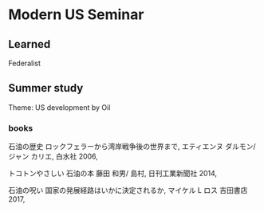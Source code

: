 # Modern US Seminar

## Learned
Federalist  

## Summer study
Theme: US development by Oil  
### books

石油の歴史 ロックフェラーから湾岸戦争後の世界まで, 
エティエンヌ ダルモン/ ジャン カリエ,
白水社 2006,

トコトンやさしい 石油の本
藤田 和男/ 島村,
日刊工業新聞社 2014,

石油の呪い 国家の発展経路はいかに決定されるか,
マイケル L ロス
吉田書店 2017,


